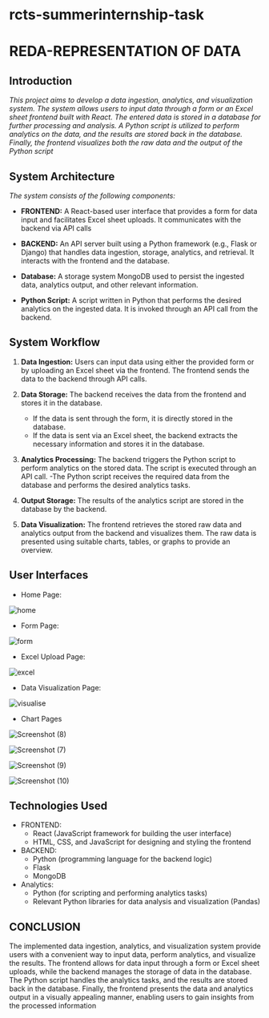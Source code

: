 # rcts-summerinternship-task

# REDA-REPRESENTATION OF DATA

## Introduction

*This project aims to develop a data ingestion, analytics, and visualization system. The system allows users to input data through a form or an Excel sheet frontend built with React. The entered data is stored in a database for further processing and analysis. A Python script is utilized to perform analytics on the data, and the results are stored back in the database. Finally, the frontend visualizes both the raw data and the output of the Python script*


##  System Architecture

*The system consists of the following components:*

- **FRONTEND:** A React-based user interface that provides a form for data input and facilitates Excel sheet uploads. It communicates with the backend via API calls

- **BACKEND:** An API server built using a Python framework (e.g., Flask or Django) that handles data ingestion, storage, analytics, and retrieval. It interacts with the frontend and the database.

- **Database:** A storage system MongoDB used to persist the ingested data, analytics output, and other relevant information.

- **Python Script:** A script written in Python that performs the desired analytics on the ingested data. It is invoked through an API call from the backend.

## System Workflow

1. **Data Ingestion:** Users can input data using either the provided form or by uploading an Excel sheet via the frontend. The frontend sends the data to the backend through API calls.

2. **Data Storage:** The backend receives the data from the frontend and stores it in the database.
    - If the data is sent through the form, it is directly stored in the database.
    - If the data is sent via an Excel sheet, the backend extracts the necessary information and stores  it in the database.
    
3. **Analytics Processing:** The backend triggers the Python script to perform analytics on the stored    data. The script is executed through an API call.
    -The Python script receives the required data from the database and performs the desired analytics tasks.
    
4. **Output Storage:** The results of the analytics script are stored in the database by the backend.
 
5. **Data Visualization:** The frontend retrieves the stored raw data and analytics output from the backend and visualizes them.
    The raw data is presented using suitable charts, tables, or graphs to provide an overview.

## User Interfaces

- Home Page:

![home](https://github.com/vishnujonnada/RCTS-Summer-Internship/assets/94098444/1da77397-33f0-4390-9bf0-03d6ece5d772)

- Form Page:

![form](https://github.com/vishnujonnada/RCTS-Summer-Internship/assets/94098444/ef92f2b6-34bf-411e-bb55-2b2dcd5b1881)

- Excel Upload Page:

![excel](https://github.com/vishnujonnada/RCTS-Summer-Internship/assets/94098444/9dca0764-414d-4e1e-a306-f98ef7413ad3)

- Data Visualization Page:

![visualise](https://github.com/vishnujonnada/RCTS-Summer-Internship/assets/94098444/2d8fe8e1-b987-4900-849f-9de73f5a751f)

- Chart Pages

![Screenshot (8)](https://github.com/vishnujonnada/RCTS-Summer-Internship/assets/94098444/962428b4-c28d-48ea-94ca-6a2e6b089fc9)

![Screenshot (7)](https://github.com/vishnujonnada/RCTS-Summer-Internship/assets/94098444/aabeeb9b-dc8c-40f7-a648-d5f811a07e92)

![Screenshot (9)](https://github.com/vishnujonnada/RCTS-Summer-Internship/assets/94098444/4edd1f64-a0c8-4ee7-9cc0-c0e060846a87)

![Screenshot (10)](https://github.com/vishnujonnada/RCTS-Summer-Internship/assets/94098444/c80c4dc3-073c-4592-8ac1-4505ca1ff2ef)


## Technologies Used

- FRONTEND:
    - React (JavaScript framework for building the user interface)
    - HTML, CSS, and JavaScript for designing and styling the frontend
- BACKEND:
    - Python (programming language for the backend logic)
    - Flask
    - MongoDB
- Analytics:
    - Python (for scripting and performing analytics tasks)
    - Relevant Python libraries for data analysis and visualization (Pandas)

## CONCLUSION
  The implemented data ingestion, analytics, and visualization system provide users with a convenient way to input data, perform analytics, and visualize the results. The frontend allows for data input through a form or Excel sheet uploads, while the backend manages the storage of data in the database. The Python script handles the analytics tasks, and the results are stored back in the database. Finally, the frontend presents the data and analytics output in a visually appealing manner, enabling users to gain insights from the processed information





